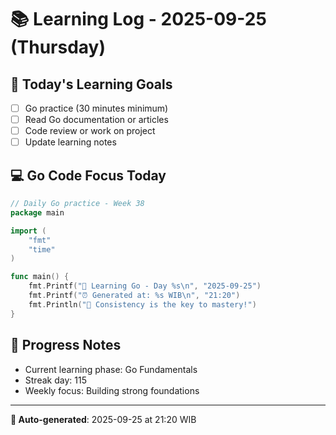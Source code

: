 # 📚 Learning Log - 2025-09-25 (Thursday)

## 🎯 Today's Learning Goals
- [ ] Go practice (30 minutes minimum)
- [ ] Read Go documentation or articles
- [ ] Code review or work on project
- [ ] Update learning notes

## 💻 Go Code Focus Today
```go
// Daily Go practice - Week 38
package main

import (
    "fmt"
    "time"
)

func main() {
    fmt.Printf("🚀 Learning Go - Day %s\n", "2025-09-25")
    fmt.Printf("⏰ Generated at: %s WIB\n", "21:20")
    fmt.Println("💪 Consistency is the key to mastery!")
}
```

## 🌟 Progress Notes
- Current learning phase: Go Fundamentals
- Streak day: 115
- Weekly focus: Building strong foundations

---
**🤖 Auto-generated**: 2025-09-25 at 21:20 WIB
